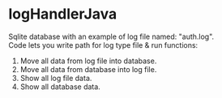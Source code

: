 # logHandlerJava

Sqlite database with an example of log file named: "auth.log".<br>
Code lets you write path for log type file & run functions:<bv>
1) Move all data from log file into database.<br>
2) Move all data from database into log file.<br>
3) Show all log file data.<br>
4) Show all database data.
